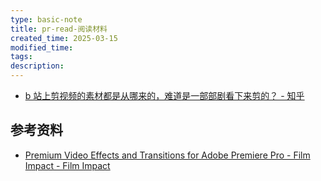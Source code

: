 ```yaml
---
type: basic-note
title: pr-read-阅读材料
created_time: 2025-03-15
modified_time:
tags:
description:
---
```


- [b 站上剪视频的素材都是从哪来的，难道是一部部剧看下来剪的？ - 知乎](https://www.zhihu.com/question/328520841/answer/2522856159)

## 参考资料

- [Premium Video Effects and Transitions for Adobe Premiere Pro - Film Impact - Film Impact](https://www.filmimpact.com/)
